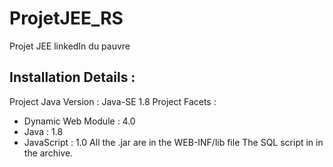 # ProjetJEE_RS
 Projet JEE linkedIn du pauvre

## Installation Details :
Project Java Version : Java-SE 1.8
Project Facets :
- Dynamic Web Module : 4.0
- Java : 1.8
- JavaScript : 1.0
All the .jar are in the WEB-INF/lib file
The SQL script in in the archive.
